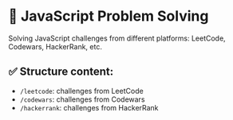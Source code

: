 # 🧠 JavaScript Problem Solving

Solving JavaScript challenges from different platforms: LeetCode, Codewars, HackerRank, etc.

## ✅ Structure content:
- `/leetcode`: challenges from LeetCode
- `/codewars`: challenges from Codewars
- `/hackerrank`: challenges from HackerRank


